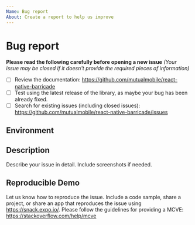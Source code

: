 ```yaml
---
Name: Bug report
About: Create a report to help us improve
---
```


 # Bug report

  **Please read the following carefully before opening a new issue**
  *(Your issue may be closed if it doesn't provide the required pieces of information)*

<!-- Requirements: please go through this checklist before opening a new issue -->
  - [ ] Review the documentation: https://github.com/mutualmobile/react-native-barricade
  - [ ] Test using the latest release of the library, as maybe your bug has been already fixed.
  - [ ] Search for existing issues (including closed issues): https://github.com/mutualmobile/react-native-barricade/issues

<!-- Describe your environment (OS, target platform, @mutualmobile/react-native-barricade version etc.) -->
## Environment

<!-- Describe what happened, what worked and didn't work as expected -->
## Description
Describe your issue in detail. Include screenshots if needed.

<!-- Providing us with a demo of the bug can help if the behaviour is hard to reproduce -->
## Reproducible Demo
Let us know how to reproduce the issue. Include a code sample, share a project, or share an app that reproduces the issue using https://snack.expo.io/. Please follow the guidelines for providing a MCVE: https://stackoverflow.com/help/mcve
